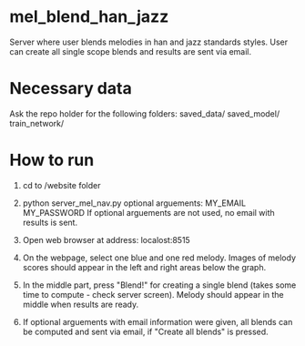 # mel_blend_han_jazz

Server where user blends melodies in han and jazz standards styles.
User can create all single scope blends and results are sent via email.

# Necessary data
Ask the repo holder for the following folders:
saved_data/
saved_model/
train_network/

# How to run

1) cd to /website folder

2) python server_mel_nav.py 
optional arguements: MY_EMAIL MY_PASSWORD
If optional arguements are not used, no email with results is sent.

3) Open web browser at address:
localost:8515

4) On the webpage, select one blue and one red melody. Images of melody scores should appear in the left and right areas below the graph.

5) In the middle part, press "Blend!" for creating a single blend (takes some time to compute - check server screen). Melody should appear in the middle when results are ready.

6) If optional arguements with email information were given, all blends can be computed and sent via email, if "Create all blends" is pressed.

